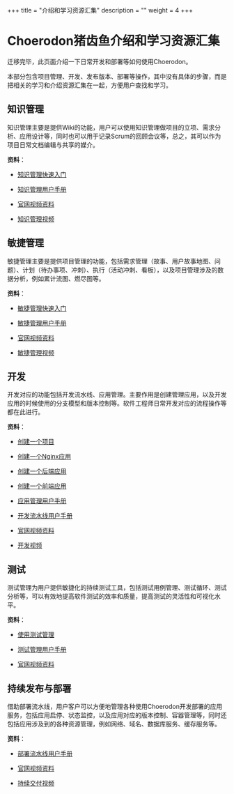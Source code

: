 +++
title = "介绍和学习资源汇集"
description = ""
weight = 4
+++

# Choerodon猪齿鱼介绍和学习资源汇集

迁移完毕，此页面介绍一下日常开发和部署等如何使用Choerodon。

本部分包含项目管理、开发、发布版本、部署等操作，其中没有具体的步骤，而是把相关的学习和介绍资源汇集在一起，方便用户查找和学习。

## 知识管理
知识管理主要是提供Wiki的功能，用户可以使用知识管理做项目的立项、需求分析、应用设计等，同时也可以用于记录Scrum的回顾会议等，总之，其可以作为项目日常文档编辑与共享的媒介。

**资料**：

- [知识管理快速入门](../../quick-start/project-member/wiki-manager/)

- [知识管理用户手册](../../user-guide/wiki/)

- [官网视频资料](../../quick-start/video-tutorial/)

- [知识管理视频](http://www.itdks.com/liveevent/zs/15196/2de8996b6e834a49ad0ef6732ff69ee6)

## 敏捷管理

敏捷管理主要是提供项目管理的功能，包括需求管理（故事、用户故事地图、问题）、计划（待办事项、冲刺）、执行（活动冲刺、看板），以及项目管理涉及的数据分析，例如累计流图、燃尽图等。

**资料**：

- [敏捷管理快速入门](../../quick-start/project-member/agile-management-tools-member/)

- [敏捷管理用户手册](../../user-guide/agile/)

- [官网视频资料](../../quick-start/video-tutorial/)

- [敏捷管理视频](http://www.itdks.com/liveevent/zs/15184/443cf4a4555d4c91bba3009dbe376fb8)

## 开发

开发对应的功能包括开发流水线、应用管理。主要作用是创建管理应用，以及开发应用的时候使用的分支模型和版本控制等。软件工程师日常开发对应的流程操作等都在此进行。

**资料**：

- [创建一个项目](../../quick-start/admin/project/)

- [创建一个Nginx应用](../../quick-start/project-member/nginx-demo/)

- [创建一个后端应用](../../quick-start/project-manager/microservice-backend/)

- [创建一个前端应用](../../quick-start/project-manager/microservice-front/)

- [应用管理用户手册](../../user-guide/application-management/)

- [开发流水线用户手册](../../user-guide/development-pipeline/)

- [官网视频资料](../../quick-start/video-tutorial/)

- [开发视频](http://www.itdks.com/liveevent/zs/15190/fe57ad823e004c5389199f553986b64e)

## 测试

测试管理为用户提供敏捷化的持续测试工具，包括测试用例管理、测试循环、测试分析等，可以有效地提高软件测试的效率和质量，提高测试的灵活性和可视化水平。

**资料**：

- [使用测试管理](../../quick-start/project-member/test-manager/)

- [测试管理用户手册](../../user-guide/test-management/)

- [官网视频资料](../../quick-start/video-tutorial/)

## 持续发布与部署

借助部署流水线，用户客户可以方便地管理各种使用Choerodon开发部署的应用服务，包括应用启停、状态监控，以及应用对应的版本控制、容器管理等，同时还包括应用涉及到的各种资源管理，例如网络、域名、数据库服务、缓存服务等。

**资料**：

- [部署流水线用户手册](../../user-guide/deployment-pipeline/)

- [官网视频资料](../../quick-start/video-tutorial/)

- [持续交付视频](http://www.itdks.com/liveevent/zs/15190/fe57ad823e004c5389199f553986b64e)